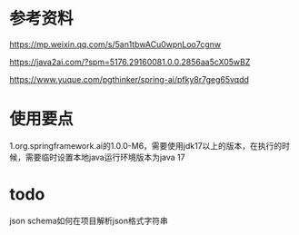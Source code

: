 # 参考资料
https://mp.weixin.qq.com/s/5an1tbwACu0wpnLoo7cgnw

https://java2ai.com/?spm=5176.29160081.0.0.2856aa5cX05wBZ

https://www.yuque.com/pgthinker/spring-ai/pfky8r7geg65vqdd


# 使用要点
1.org.springframework.ai的1.0.0-M6，需要使用jdk17以上的版本，在执行的时候，需要临时设置本地java运行环境版本为java 17



# todo
json schema如何在项目解析json格式字符串
